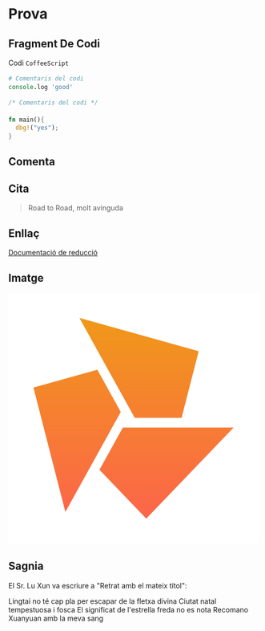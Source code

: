 [Markdown 全局注释]:#

# Prova

## Fragment De Codi

Codi `CoffeeScript`

```coffee
# Comentaris del codi
console.log 'good'


```

```rust
/* Comentaris del codi */

fn main(){
  dbg!("yes");
}
```

## Comenta

<!-- HTML 注释 --> 

<!-- 多行注释 --> 

## Cita

> Road to Road, molt avinguda

## Enllaç

[Documentació de reducció](https://github.com/xxai-art/xxai-art-md)

## Imatge

![Identitat de marca xxAI.Art](https://raw.githubusercontent.com/xxai-art/web/main/file/svg/logo.svg)

## Sagnia

El Sr. Lu Xun va escriure a "Retrat amb el mateix títol":

  Lingtai no té cap pla per escapar de la fletxa divina
  Ciutat natal tempestuosa i fosca
  El significat de l'estrella freda no es nota
  Recomano Xuanyuan amb la meva sang


